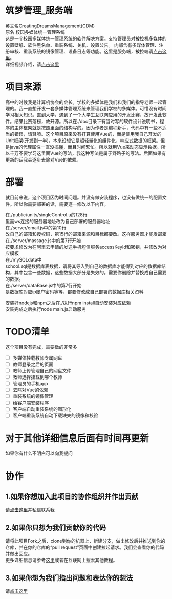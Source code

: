 # 筑梦管理_服务端
英文名CreatingDreamsManagement(CDM)  
原名 校园多媒体统一管理系统  
这是一个校园多媒体统一管理系统的软件解决方案。支持管理员对被控机多媒体的设置壁纸、软件黑名单、重装系统、关机、设置公告。
内部含有多媒体管理、注册审核、重装系统的镜像管理、设备日志等功能。这里是服务端，被控端请[点击这里](https://github.com/heyManNice/CreatingDreamsManagement_client)。  
详细视频介绍，请[点击这里](https://www.bilibili.com/video/BV1Gs4y1v7fC)

# 项目来源
高中的时候我是计算机协会的会长。学校的多媒体是我们和我们的指导老师一起管理的。我一直想开发一套多媒体管理系统来管理我们学校的多媒体。可惜没有时间学习相关知识。直到大学，遇到了一个大学生互联网应用的开发比赛，故开发此软件。结果比赛落榜，故开源。所以在./doc目录下有当时写的软件设计说明书，程序的主体框架就是按照里面的结构写的。因为作者是编程新手，代码中有一些不适当的错误，请轻喷。这个项目原来没有打算使用Vue的，而是使用我自己开发的Unit框架(开发到一半)，本来设想它是超轻量化的组件化、响应式数据的框架。但是java的代理属性一直没搞懂，而且时间繁忙。所以就用Vue来动态显示数据。所以千万不要学习这里面Vue的写法，我这种写法是属于野路子的写法。后面如果有更新的话我会逐步去除对Vue的依赖。

# 部署
就目前来说，这个项目因为时间问题。并没有做安装程序，也没有做统一的配置文件。所以你需要部署的话，需要逐一修改以下内容。

在./public/units/singleControl.u的128行  
里面ws连接的服务器地址改为自己部署的服务器地址  
在./server/email.js中的第10行  
改自己的邮箱和授权码，第15行的邮箱来源和目标都要改。这样服务器才能发邮箱  
在./server/massage.js中的第7行开始  
按要求修改为在阿里云申请的发送手机短信服务accessKeyId和密钥，并修改为对应模板  
在./mySQLdata中  
school.sql是数据库表数据，请将其导入到自己的数据库才能得到对应的数据库结构，其中包含一些数据，这些数据大部分是失效的。需要你删除并替换成自己需要的数据。  
在./server/dataBase.js中的第7行开始  
是数据库对应ip账户密码等等，都要修改成自己部署的数据库相关资料  

安装好nodejs和npm之后在./执行npm install自动安装对应依赖  
安装完成之后执行node main.js启动服务

# TODO清单
这个项目没有完成，需要做的非常多  
- [ ] 多媒体挂载教师专属网盘
- [ ] 教师登录之后的页面
- [ ] 教师上传管理自己的网盘文件
- [ ] 教师选择挂载到哪个教师
- [ ] 管理员的手机app
- [ ] 去除对Vue的依赖
- [ ] 重装系统的镜像管理
- [ ] 给客户端安装程序
- [ ] 客户端自动重装系统的图形化
- [ ] 客户端重装系统自动下载缺失的镜像和校验
# 对于其他详细信息后面有时间再更新  
如果你有什么不明白可以向我提问

# 协作
## 1.如果你想加入此项目的协作组织并作出贡献  
请[点击这里](https://space.bilibili.com/226975720)并私信联系我

## 2.如果你只想为我们贡献你的代码  
请将此项目Fork之后，clone到你的机器上，新建分支，做出修改后并推送到你的仓库，并在你的仓库的“pull request”页面中创建拉起请求。我们会查看你的代码并做出回应。  
更多详细信息请参考[这里](https://docs.github.com/zh/pull-requests/collaborating-with-pull-requests/proposing-changes-to-your-work-with-pull-requests/about-pull-requests)或者在互联网上搜索其他教程。

## 3.如果你想为我们指出问题和表达你的想法  
请[点击这里](https://github.com/heyManNice/CreatingDreamsManagement/issues/new)